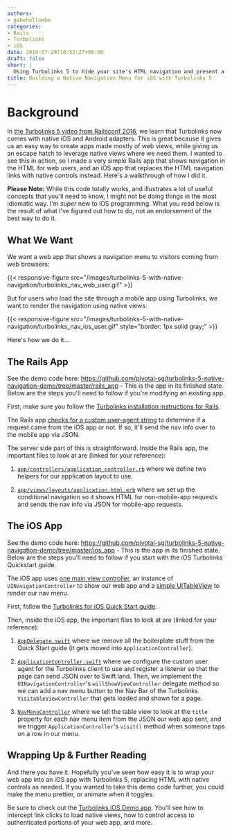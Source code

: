 ```yaml
---
authors:
- gabehollombe
categories:
- Rails
- Turbolinks
- iOS
date: 2016-07-29T16:52:27+08:00
draft: false
short: |
  Using Turbolinks 5 to hide your site's HTML navigation and present a native navigation view to mobile app users.
title: Building a Native Navigation Menu for iOS with Turbolinks 5
---
```


# Background

In [the Turbolinks 5 video from Railsconf 2016](https://www.youtube.com/watch?v=SWEts0rlezA), we learn that Turbolinks now comes with native iOS and Android adapters.  This is great because it gives us an easy way to create apps made mostly of web views, while giving us an escape hatch to leverage native views where we need them.  I wanted to see this in action, so I made a very simple Rails app that shows navigation in the HTML for web users, and an iOS app that replaces the HTML navigation links with native controls instead. Here's a walkthrough of how I did it.

**Please Note:** While this code totally works, and illustrates a lot of useful concepts that you'll need to know, I might not be doing things in the most idiomatic way. I'm *super* new to iOS programming. What you read below is the result of what I've figured out how to do, not an endorsement of the best way to do it.

## What We Want

We want a web app that shows a navigation menu to visitors coming from web browsers:

{{< responsive-figure src="/images/turbolinks-5-with-native-navigation/turbolinks_nav_web_user.gif" >}}

But for users who load the site through a mobile app using Turbolinks, we want to render the navigation using native views:

{{< responsive-figure src="/images/turbolinks-5-with-native-navigation/turbolinks_nav_ios_user.gif" style="border: 1px solid gray;" >}}

Here's how we do it...

## The Rails App

See the demo code here: https://github.com/pivotal-sg/turbolinks-5-native-navigation-demo/tree/master/rails_app - This is the app in its finished state. Below are the steps you'll need to follow if you're modifying an existing app.

First, make sure you follow the [Turbolinks installation instructions for Rails](https://github.com/turbolinks/turbolinks).

The Rails app [checks for a custom user-agent string](https://github.com/pivotal-sg/turbolinks-5-native-navigation-demo/blob/master/rails_app/app/controllers/application_controller.rb#L14) to determine if a request came from the iOS app or not. If so, it'll send the nav info over to the mobile app via JSON.

The server side part of this is straightforward. Inside the Rails app, the important files to look at are (linked for your reference):

1. [`app/controllers/application_controller.rb`](https://github.com/pivotal-sg/turbolinks-5-native-navigation-demo/blob/master/rails_app/app/controllers/application_controller.rb) where we define two helpers for our application layout to use.

1. [`app/views/layouts/application.html.erb`](https://github.com/pivotal-sg/turbolinks-5-native-navigation-demo/blob/master/rails_app/app/views/layouts/application.html.erb) where we set up the conditional navigation so it shows HTML for non-mobile-app requests and sends the nav info via JSON for mobile-app requests.


## The iOS App

See the demo code here: https://github.com/pivotal-sg/turbolinks-5-native-navigation-demo/tree/master/ios_app - This is the app in its finished state. Below are the steps you'll need to follow if you start with the iOS Turbolinks Quickstart guide.

The iOS app uses [one main view controller](https://github.com/pivotal-sg/turbolinks-5-native-navigation-demo/blob/master/ios_app/ios_app/ApplicationController.swift), an instance of `UINavigationController` to show our web app and a [simple UITableView](https://github.com/pivotal-sg/turbolinks-5-native-navigation-demo/blob/master/ios_app/ios_app/NavMenuController.swift) to render our nav menu.

First, follow the [Turbolinks for iOS Quick Start guide](https://github.com/turbolinks/turbolinks-ios/blob/master/QuickStartGuide.md).

Then, inside the iOS app, the important files to look at are (linked for your reference):

1. [`AppDelegate.swift`](https://github.com/pivotal-sg/turbolinks-5-native-navigation-demo/blob/master/ios_app/ios_app/AppDelegate.swift) where we remove all the boilerplate stuff from the Quick Start guide (it gets moved into `ApplicationController`).

1. [`ApplicationController.swift`](https://github.com/pivotal-sg/turbolinks-5-native-navigation-demo/blob/master/ios_app/ios_app/ApplicationController.swift) where we configure the custom user agent for the Turbolinks client to use and register a listener so that the page can send JSON over to Swift land.  Then, we implement the `UINavigationController`'s `willShowViewController` delegate method so we can add a nav menu button to the Nav Bar of the Turbolinks `VisitableViewController` that gets loaded and shown for a page.

1. [`NavMenuController`](https://github.com/pivotal-sg/turbolinks-5-native-navigation-demo/blob/master/ios_app/ios_app/NavMenuController.swift) where we tell the table view to look at the `title` property for each nav menu item from the JSON our web app sent, and we trigger `ApplicationController`'s `visit()` method when someone taps on a row in our menu.

## Wrapping Up & Further Reading

And there you have it. Hopefully you've seen how easy it is to wrap your web app into an iOS app with Turbolinks 5, replacing HTML with native controls as needed. If you wanted to take this demo code further, you could make the menu prettier, or animate when it toggles.

Be sure to check out the [Turbolinks iOS Demo app](https://github.com/turbolinks/turbolinks-ios#running-the-demo). You'll see how to intercept link clicks to load native views, how to control access to authenticated portions of your web app, and more.
